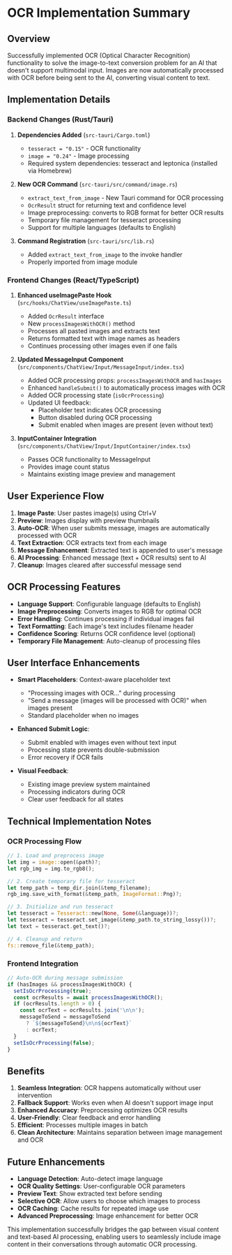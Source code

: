 # OCR Implementation Summary

## Overview
Successfully implemented OCR (Optical Character Recognition) functionality to solve the image-to-text conversion problem for an AI that doesn't support multimodal input. Images are now automatically processed with OCR before being sent to the AI, converting visual content to text.

## Implementation Details

### Backend Changes (Rust/Tauri)

1. **Dependencies Added** (`src-tauri/Cargo.toml`)
   - `tesseract = "0.15"` - OCR functionality 
   - `image = "0.24"` - Image processing
   - Required system dependencies: tesseract and leptonica (installed via Homebrew)

2. **New OCR Command** (`src-tauri/src/command/image.rs`)
   - `extract_text_from_image` - New Tauri command for OCR processing
   - `OcrResult` struct for returning text and confidence level
   - Image preprocessing: converts to RGB format for better OCR results
   - Temporary file management for tesseract processing
   - Support for multiple languages (defaults to English)

3. **Command Registration** (`src-tauri/src/lib.rs`)
   - Added `extract_text_from_image` to the invoke handler
   - Properly imported from image module

### Frontend Changes (React/TypeScript)

1. **Enhanced useImagePaste Hook** (`src/hooks/ChatView/useImagePaste.ts`)
   - Added `OcrResult` interface
   - New `processImagesWithOCR()` method 
   - Processes all pasted images and extracts text
   - Returns formatted text with image names as headers
   - Continues processing other images even if one fails

2. **Updated MessageInput Component** (`src/components/ChatView/Input/MessageInput/index.tsx`)
   - Added OCR processing props: `processImagesWithOCR` and `hasImages`
   - Enhanced `handleSubmit()` to automatically process images with OCR
   - Added OCR processing state (`isOcrProcessing`)
   - Updated UI feedback:
     - Placeholder text indicates OCR processing
     - Button disabled during OCR processing
     - Submit enabled when images are present (even without text)

3. **InputContainer Integration** (`src/components/ChatView/Input/InputContainer/index.tsx`)
   - Passes OCR functionality to MessageInput
   - Provides image count status
   - Maintains existing image preview and management

## User Experience Flow

1. **Image Paste**: User pastes image(s) using Ctrl+V
2. **Preview**: Images display with preview thumbnails
3. **Auto-OCR**: When user submits message, images are automatically processed with OCR
4. **Text Extraction**: OCR extracts text from each image
5. **Message Enhancement**: Extracted text is appended to user's message
6. **AI Processing**: Enhanced message (text + OCR results) sent to AI
7. **Cleanup**: Images cleared after successful message send

## OCR Processing Features

- **Language Support**: Configurable language (defaults to English)
- **Image Preprocessing**: Converts images to RGB for optimal OCR
- **Error Handling**: Continues processing if individual images fail
- **Text Formatting**: Each image's text includes filename header
- **Confidence Scoring**: Returns OCR confidence level (optional)
- **Temporary File Management**: Auto-cleanup of processing files

## User Interface Enhancements

- **Smart Placeholders**: Context-aware placeholder text
  - "Processing images with OCR..." during processing
  - "Send a message (images will be processed with OCR)" when images present
  - Standard placeholder when no images

- **Enhanced Submit Logic**: 
  - Submit enabled with images even without text input
  - Processing state prevents double-submission
  - Error recovery if OCR fails

- **Visual Feedback**:
  - Existing image preview system maintained
  - Processing indicators during OCR
  - Clear user feedback for all states

## Technical Implementation Notes

### OCR Processing Flow
```rust
// 1. Load and preprocess image
let img = image::open(&path)?;
let rgb_img = img.to_rgb8();

// 2. Create temporary file for tesseract
let temp_path = temp_dir.join(&temp_filename);
rgb_img.save_with_format(&temp_path, ImageFormat::Png)?;

// 3. Initialize and run tesseract
let tesseract = Tesseract::new(None, Some(&language))?;
let tesseract = tesseract.set_image(&temp_path.to_string_lossy())?;
let text = tesseract.get_text()?;

// 4. Cleanup and return
fs::remove_file(&temp_path);
```

### Frontend Integration
```typescript
// Auto-OCR during message submission
if (hasImages && processImagesWithOCR) {
  setIsOcrProcessing(true);
  const ocrResults = await processImagesWithOCR();
  if (ocrResults.length > 0) {
    const ocrText = ocrResults.join('\n\n');
    messageToSend = messageToSend 
      ? `${messageToSend}\n\n${ocrText}`
      : ocrText;
  }
  setIsOcrProcessing(false);
}
```

## Benefits

1. **Seamless Integration**: OCR happens automatically without user intervention
2. **Fallback Support**: Works even when AI doesn't support image input
3. **Enhanced Accuracy**: Preprocessing optimizes OCR results
4. **User-Friendly**: Clear feedback and error handling
5. **Efficient**: Processes multiple images in batch
6. **Clean Architecture**: Maintains separation between image management and OCR

## Future Enhancements

- **Language Detection**: Auto-detect image language
- **OCR Quality Settings**: User-configurable OCR parameters
- **Preview Text**: Show extracted text before sending
- **Selective OCR**: Allow users to choose which images to process
- **OCR Caching**: Cache results for repeated image use
- **Advanced Preprocessing**: Image enhancement for better OCR

This implementation successfully bridges the gap between visual content and text-based AI processing, enabling users to seamlessly include image content in their conversations through automatic OCR processing.